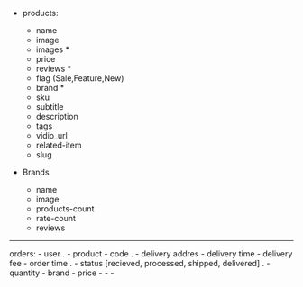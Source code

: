 - products:
    - name
    - image
    - images *
    - price
    - reviews *
    - flag (Sale,Feature,New)
    - brand *
    - sku
    - subtitle
    - description 
    - tags
    - vidio_url
    - related-item
    - slug

- Brands
    - name
    - image
    - products-count
    - rate-count
    - reviews
---------------
orders:
    - user .
    - product
    - code .
    - delivery addres
    - delivery time
    - delivery fee
    - order time .
    - status [recieved, processed, shipped, delivered] .
    - quantity
    - brand
    - price
    - 
    - 
    - 